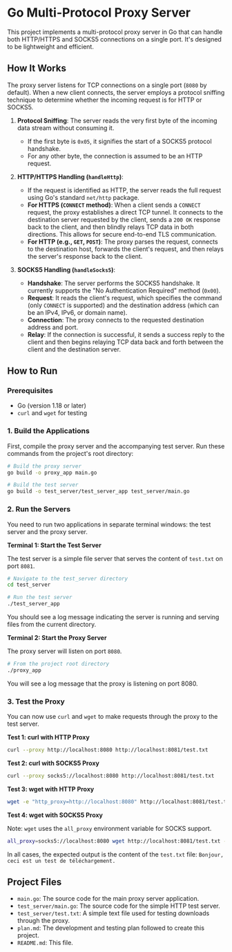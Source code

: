 # Go Multi-Protocol Proxy Server

This project implements a multi-protocol proxy server in Go that can handle both HTTP/HTTPS and SOCKS5 connections on a single port. It's designed to be lightweight and efficient.

## How It Works

The proxy server listens for TCP connections on a single port (`8080` by default). When a new client connects, the server employs a protocol sniffing technique to determine whether the incoming request is for HTTP or SOCKS5.

1.  **Protocol Sniffing**: The server reads the very first byte of the incoming data stream without consuming it.
    *   If the first byte is `0x05`, it signifies the start of a SOCKS5 protocol handshake.
    *   For any other byte, the connection is assumed to be an HTTP request.

2.  **HTTP/HTTPS Handling (`handleHttp`)**:
    *   If the request is identified as HTTP, the server reads the full request using Go's standard `net/http` package.
    *   **For HTTPS (`CONNECT` method)**: When a client sends a `CONNECT` request, the proxy establishes a direct TCP tunnel. It connects to the destination server requested by the client, sends a `200 OK` response back to the client, and then blindly relays TCP data in both directions. This allows for secure end-to-end TLS communication.
    *   **For HTTP (e.g., `GET`, `POST`)**: The proxy parses the request, connects to the destination host, forwards the client's request, and then relays the server's response back to the client.

3.  **SOCKS5 Handling (`handleSocks5`)**:
    *   **Handshake**: The server performs the SOCKS5 handshake. It currently supports the "No Authentication Required" method (`0x00`).
    *   **Request**: It reads the client's request, which specifies the command (only `CONNECT` is supported) and the destination address (which can be an IPv4, IPv6, or domain name).
    *   **Connection**: The proxy connects to the requested destination address and port.
    *   **Relay**: If the connection is successful, it sends a success reply to the client and then begins relaying TCP data back and forth between the client and the destination server.

## How to Run

### Prerequisites

*   Go (version 1.18 or later)
*   `curl` and `wget` for testing

### 1. Build the Applications

First, compile the proxy server and the accompanying test server. Run these commands from the project's root directory:

```bash
# Build the proxy server
go build -o proxy_app main.go

# Build the test server
go build -o test_server/test_server_app test_server/main.go
```

### 2. Run the Servers

You need to run two applications in separate terminal windows: the test server and the proxy server.

**Terminal 1: Start the Test Server**

The test server is a simple file server that serves the content of `test.txt` on port `8081`.

```bash
# Navigate to the test_server directory
cd test_server

# Run the test server
./test_server_app
```
You should see a log message indicating the server is running and serving files from the current directory.

**Terminal 2: Start the Proxy Server**

The proxy server will listen on port `8080`.

```bash
# From the project root directory
./proxy_app
```
You will see a log message that the proxy is listening on port 8080.

### 3. Test the Proxy

You can now use `curl` and `wget` to make requests through the proxy to the test server.

**Test 1: curl with HTTP Proxy**

```bash
curl --proxy http://localhost:8080 http://localhost:8081/test.txt
```

**Test 2: curl with SOCKS5 Proxy**

```bash
curl --proxy socks5://localhost:8080 http://localhost:8081/test.txt
```

**Test 3: wget with HTTP Proxy**

```bash
wget -e "http_proxy=http://localhost:8080" http://localhost:8081/test.txt -O -
```

**Test 4: wget with SOCKS5 Proxy**

Note: `wget` uses the `all_proxy` environment variable for SOCKS support.

```bash
all_proxy=socks5://localhost:8080 wget http://localhost:8081/test.txt -O -
```

In all cases, the expected output is the content of the `test.txt` file:
`Bonjour, ceci est un test de téléchargement.`

## Project Files

*   `main.go`: The source code for the main proxy server application.
*   `test_server/main.go`: The source code for the simple HTTP test server.
*   `test_server/test.txt`: A simple text file used for testing downloads through the proxy.
*   `plan.md`: The development and testing plan followed to create this project.
*   `README.md`: This file.
